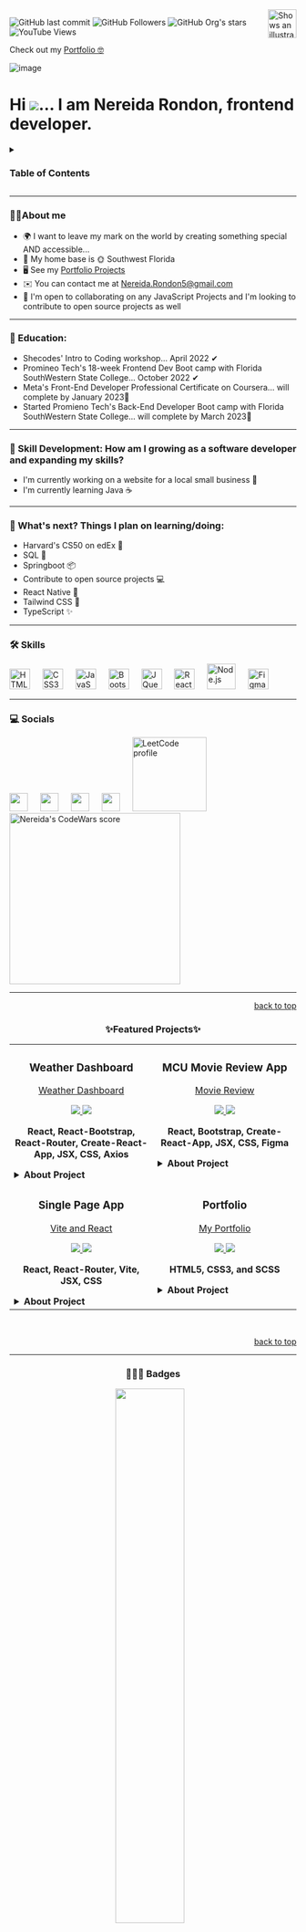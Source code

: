 <picture>
  <source media="(prefers-color-scheme: dark)" srcset="https://user-images.githubusercontent.com/25423296/163456776-7f95b81a-f1ed-45f7-b7ab-8fa810d529fa.png">
  <source media="(prefers-color-scheme: light)" srcset="https://user-images.githubusercontent.com/25423296/163456779-a8556205-d0a5-45e2-ac17-42d089e3c3f8.png">
  <img align='right' alt="Shows an illustrated sun in light mode and a moon with stars in dark mode." src="https://user-images.githubusercontent.com/25423296/163456779-a8556205-d0a5-45e2-ac17-42d089e3c3f8.png" width='50' height='50'>
</picture>
<a name="readme-top"></a>

![GitHub last commit](https://img.shields.io/github/last-commit/nereidarondon/NereidaRondon?style=for-the-badge&color=001ac2) 
![GitHub Followers](https://img.shields.io/github/followers/nereidarondon?color=purple&logo=github&logoColor=black&style=for-the-badge) 
![GitHub Org's stars](https://img.shields.io/github/stars/nereidarondon?color=deeppink&style=for-the-badge)
![YouTube Views](https://img.shields.io/youtube/channel/views/UCinpD9noy3Jb9l4OWSMg6uQ?color=red%20&label=YouTube%20Views&style=for-the-badge)

Check out my [Portfolio 🤓](http://NereidaRondon.com)

![image](https://user-images.githubusercontent.com/97356401/198838136-080bb193-be4d-4380-8e7a-ee02bdf2ba4a.png)


# Hi ![](https://user-images.githubusercontent.com/18350557/176309783-0785949b-9127-417c-8b55-ab5a4333674e.gif)... I am Nereida Rondon, frontend developer.


<details>
  <summary><h3>Table of Contents</h3></summary>
  <ol>
<li><a href="https://github.com/NereidaRondon/NereidaRondon/blob/main/README.md#about-me">About me</a></li>
    <li><a href="https://github.com/NereidaRondon/NereidaRondon/blob/main/README.md#-education">Education</a></li>
    <li><a href="https://github.com/NereidaRondon/NereidaRondon/blob/main/README.md#-skill-development-how-am-i-growing-as-a-software-developer-and-expanding-my-skills">Skill Development</a></li> 
    <li><a href="https://github.com/NereidaRondon/NereidaRondon/blob/main/README.md#-whats-next-things-i-plan-on-learningdoing">What's next?</a></li> 
    <li><a href="https://github.com/NereidaRondon/NereidaRondon/blob/main/README.md#-skills">Skills</a></li> 
    <li><a href="https://github.com/NereidaRondon/NereidaRondon/blob/main/README.md#-socials">Socials</a></li> 
    <li><a href="https://github.com/NereidaRondon/NereidaRondon/blob/main/README.md#-featured-projects">Featured Projects</a></li> 
    <li><a href="https://github.com/NereidaRondon/NereidaRondon/blob/main/README.md#-badges">Badges</a></li> 
  </ol>  
</details>

------------------------------

### 👩🏻About me

* 🌍  I want to leave my mark on the world by creating something special AND accessible... 
* 🌴  My home base is 🌞 Southwest Florida
* 🖥️  See my [Portfolio Projects](https://nereidarondon.com/projects.html)
* ✉️  You can contact me at [Nereida.Rondon5@gmail.com](mailto:Nereida.Rondon5@gmail.com)
* 🤝  I'm open to collaborating on any JavaScript Projects and I'm looking to contribute to open source projects as well

------------------------------------ 

### 🏁 Education:
- Shecodes' Intro to Coding workshop... April 2022 ✔
- Promineo Tech's 18-week Frontend Dev Boot camp with Florida SouthWestern State College... October 2022 ✔
- Meta's Front-End Developer Professional Certificate on Coursera... will complete by January 2023🚀
- Started Promieno Tech's Back-End Developer Boot camp with Florida SouthWestern State College... will complete by March 2023🚀

------------------------------

### 🌼 Skill Development: How am I growing as a software developer and expanding my skills?
- I'm currently working on a website for a local small business 🔨 
- I'm currently learning Java ☕
<!--   * Springboot 
  * SQL -->

------------------------------

### 🔮 What's next? Things I plan on learning/doing:
- Harvard's CS50 on edEx 🧠
- SQL 📃
- Springboot 📦
- Contribute to open source projects 💻
- React Native 📱
- Tailwind CSS 🍃
- TypeScript ✨


------------------------------------    

### 🛠 Skills
<p align="left">
<a href="https://developer.mozilla.org/en-US/docs/Glossary/HTML5" target="_blank" rel="noreferrer"><img src="https://raw.githubusercontent.com/danielcranney/readme-generator/main/public/icons/skills/html5-colored.svg" width="36" height="36" alt="HTML5"/></a>  
&emsp; <a href="https://www.w3.org/TR/CSS/#css" target="_blank" rel="noreferrer"><img src="https://raw.githubusercontent.com/danielcranney/readme-generator/main/public/icons/skills/css3-colored.svg" width="36" height="36" alt="CSS3"/></a>  
&emsp; <a href="https://developer.mozilla.org/en-US/docs/Web/JavaScript" target="_blank" rel="noreferrer"><img src="https://raw.githubusercontent.com/danielcranney/readme-generator/main/public/icons/skills/javascript-colored.svg" width="36" height="36" alt="JavaScript" /></a>  
&emsp; <a href="https://getbootstrap.com/" target="_blank" rel="noreferrer"><img src="https://raw.githubusercontent.com/danielcranney/readme-generator/main/public/icons/skills/bootstrap-colored.svg" width="36" height="36" alt="Bootstrap"/></a>  
&emsp; <a href="https://jquery.com/" target="_blank" rel="noreferrer"><img src="https://raw.githubusercontent.com/danielcranney/readme-generator/main/public/icons/skills/jquery-colored.svg" width="36" height="36" alt="JQuery" /></a>  
&emsp; <a href="https://reactjs.org/" target="_blank" rel="noreferrer"><img src="https://raw.githubusercontent.com/danielcranney/readme-generator/main/public/icons/skills/react-colored.svg" width="36" height="36" alt="React" /></a>  
&emsp; <a href="https://nodejs.org/en/" target="_blank"><img src="https://nodejs.org/static/images/logo.svg" width="50" height="45" alt="Node.js"/></a>  
&emsp; <a href="https://www.figma.com/" target="_blank" rel="noreferrer"><img src="https://raw.githubusercontent.com/danielcranney/readme-generator/main/public/icons/skills/figma-colored.svg" width="36" height="36" alt="Figma" /></a>
</p>

<!-- &emsp;<a href="https://sass-lang.com/" target="_blank" rel="noreferrer"><img src="https://raw.githubusercontent.com/danielcranney/readme-generator/main/public/icons/skills/sass-colored.svg" width="36" height="36" alt="Sass" /></a> -->

------------------------------------ 

### 💻 Socials
<p align="left">
<a href="https://www.linkedin.com/in/NereidaRondon" target="_blank" rel="noreferrer"><img src="https://raw.githubusercontent.com/danielcranney/readme-generator/main/public/icons/socials/linkedin.svg" width="32" height="32" /></a>
&emsp;
<a href="https://www.github.com/NereidaRondon" target="_blank" rel="noreferrer"><img src="https://raw.githubusercontent.com/danielcranney/readme-generator/main/public/icons/socials/github.svg" width="32" height="32" /></a>
&emsp;
<a href="https://discord.com/users/NereidaRondon" target="_blank" rel="noreferrer"><img src="https://raw.githubusercontent.com/danielcranney/readme-generator/main/public/icons/socials/discord.svg" width="32" height="32" /></a>
&emsp;
<a href="https://www.codepen.io/NereidaRondon" target="_blank" rel="noreferrer"><img src="https://raw.githubusercontent.com/danielcranney/readme-generator/main/public/icons/socials/codepen.svg" width="32" height="32" /></a> 
&emsp;
<a href="https://leetcode.com/NereidaRondon/"><img src="https://upload.wikimedia.org/wikipedia/commons/0/0a/LeetCode_Logo_black_with_text.svg" width='130' alt="LeetCode profile"></a>
&emsp; 
<a href="https://www.codewars.com/users/NereidaRondon"><img class="codewars" src="https://www.codewars.com/users/NereidaRondon/badges/large" alt="Nereida's CodeWars score" width="300"></a>    
</p>    

------------------------------------

<p align="right"><a href="#readme-top">back to top</a></p> 


### <h3 align="center"> ✨Featured Projects✨</h2>

<div align="center">
<table>  
  <!--------WEATHER APP--------->
<tr>
<td width="50%" valign="top">  
<h3 align="center">Weather Dashboard</h2>
<div align="center" >  
  
  [Weather Dashboard](https://user-images.githubusercontent.com/97356401/200140593-73171a2f-66e0-4524-86ed-930e2618b2a8.webm)

<p>
  <a href="https://github.com/NereidaRondon/Weather.git" target="_blank">
  <img src="https://img.shields.io/badge/Code-black?style=for-the-badge&logo=github"/>
    
  <a href="https://nereidarondon.github.io/Weather/" target="_blank">
  <img src="https://img.shields.io/badge/-website-green?style=for-the-badge&color=001ac2"/>
  </a>
</p>
 
 <p><strong>React, React-Bootstrap, React-Router, Create-React-App, JSX, CSS, Axios</strong></p>
 <details align="left">
   <summary><strong>About Project</strong></summary>
    <p>This app gives the user's local weather and has a dashboard that stores "favorite" locations searched by the user with API     integration. These locations' weather can be updated or deleted to make room for another destination. There is also a map         page. This project uses the Open weather API and Google's Geo Location API, as well as Google's Static Map API and Directions     API.</p>
 </details>
</div>
</td>
<!--------MOVIE REVIEW APP--------->  
<td width="50%" valign="top">
  <h3 align="center">MCU Movie Review App</h2>

  <div align="center" >  
  <a href='https://nereidarondon.com/'</a>

  [Movie Review](https://user-images.githubusercontent.com/97356401/200150968-b07db472-0386-4460-819c-dd7e721eaae3.webm)

<p>
  <a href="https://github.com/NereidaRondon/MCUMovies.git" target="_blank">
  <img src="https://img.shields.io/badge/Code-black?style=for-the-badge&logo=github"/>
    
  <a href="https://nereidarondon.github.io/MCUMovies/" target="_blank">
  <img src="https://img.shields.io/badge/-website-green?style=for-the-badge&color=001ac2"/>
  </a></a>
</p>
  
<p><strong>React, Bootstrap, Create-React-App, JSX, CSS, Figma</strong></p>

 <details align="left">
   <summary><strong>About Project</strong></summary>    
    <p>This Movie App includes all 30 MCU movies from 2008-2022. Movies have a Title, year released, a movie synopsis when user       hovers over the image.</p>
 </details>  
</div>
</td>
</tr>

<!--------NAVBAR--------->
<tr>
<td width="50%" valign="top">
<h3 align="center">Single Page App</h2>
 <div align="center" >   
     
 [Vite and React](https://user-images.githubusercontent.com/97356401/200150937-890d215e-9d52-4566-810a-10330b3a18fa.webm)

<p>
  <a href="https://github.com/NereidaRondon/react-nav.git" target="_blank">
  <img src="https://img.shields.io/badge/Code-black?style=for-the-badge&logo=github"/>
    
  <a href="https://sugarplumfairy.netlify.app/" target="_blank">
  <img src="https://img.shields.io/badge/-website-green?style=for-the-badge&color=001ac2"/>
  </a>
</p>
  
<p><strong>React, React-Router, Vite, JSX, CSS</strong></p>

 <details align="left">
   <summary><strong>About Project</strong></summary>   
      <p>This is a fully functional demo application created with React. Using vite and react-router, this simple navbar template       can be used for the basis of any single page application.</p>
 </details>  
</div>
</td>

<!--------PORTFOLIO--------->  
<td width="50%" valign="top">  
  <h3 align="center" color="blue">Portfolio</h2>

  <div align="center" >  
  <a href='https://nereidarondon.com/'</a>

  [My Portfolio](https://user-images.githubusercontent.com/97356401/200138812-62cdd440-7e18-4007-b4dc-aa8fe04f202f.webm)

<p>
  <a href="https://github.com/NereidaRondon/MyPortfolio.git" target="_blank">
  <img src="https://img.shields.io/badge/Code-black?style=for-the-badge&logo=github"/>
    
  <a href="https://nereidarondon.com/" target="_blank">
  <img src="https://img.shields.io/badge/-website-green?style=for-the-badge&color=001ac2"/>
  </a></a>
</p>
  
<p><strong>HTML5, CSS3, and SCSS</strong></p>
    
  <details align="left">
   <summary><strong>About Project</strong></summary>
    <p>Created a website to display my work and projects.</p>
  </details>
</div>
</tr>
</table>

$~~~$
  
  <p align="right"><a href="#readme-top">back to top</a></p> 
  
  
------------------------------------ 

<!--{
    light blue title_color: "00AEFF",
    icon_color: "2DDE98",
    text_color: "FFFFFF",
    bg_color: "050F2C",
    bg_color: 050505
    royal blue:001ac2
    purple: 8400ff
} -->
  
### 👩🏻‍💻 Badges
<p align="left">
   
 <a href="http://www.github.com/NereidaRondon"><img width="49%" src="https://github-readme-stats.vercel.app/api?username=nereidarondon&bg_color=000&icon_color=8400ff&text_color=ffffff&title_color=00AEFF&show_icons=true&hide_border=true" /></a>$~~~$<a href="http://www.github.com/NereidaRondon"><img width="49%" src="https://github-readme-streak-stats.herokuapp.com/?user=NereidaRondon&stroke=ffffff&background=000&ring=001ac2&fire=8400ff&currStreakNum=ffffff&currStreakLabel=00AEFF&sideNums=ffffff&sideLabels=ffffff&dates=8400ff&hide_border=true" /></a>

<a href="http://www.github.com/NereidaRondon"><img src="https://activity-graph.herokuapp.com/graph?username=NereidaRondon&bg_color=000000&color=ffffff&line=001ac2&point=00AEFF&area_color=8400ff&area=true&hide_border=true&custom_title=GitHub%20Commits%20Graph" alt="GitHub Commits Graph" /></a>


[![@nereidarondon's Holopin board](https://holopin.io/api/user/board?user=nereidarondon)](https://holopin.io/@nereidarondon)

<p align="right"><a href="#readme-top">back to top</a></p> 
